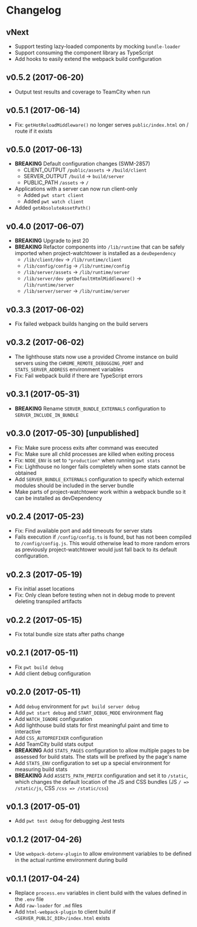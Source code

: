 # Changelog

## vNext

* Support testing lazy-loaded components by mocking `bundle-loader`
* Support consuming the component library as TypeScript
* Add hooks to easily extend the webpack build configuration

## v0.5.2 (2017-06-20)

* Output test results and coverage to TeamCity when run

## v0.5.1 (2017-06-14)

* Fix: `getHotReloadMiddleware()` no longer serves `public/index.html` on / route if it exists

## v0.5.0 (2017-06-13)

* **BREAKING** Default configuration changes (SWM-2857)
    * CLIENT_OUTPUT `/public/assets` -> `/build/client`
    * SERVER_OUTPUT `/build` -> `build/server`
    * PUBLIC_PATH `/assets` -> `/`
* Applications with a server can now run client-only
    * Added `pwt start client`
    * Added `pwt watch client`
* Added `getAbsoluteAssetPath()`

## v0.4.0 (2017-06-07)

* **BREAKING** Upgrade to jest 20
* **BREAKING** Refactor components into `/lib/runtime` that can be safely imported when project-watchtower is installed as a `devDependency`
    * `/lib/client/dev` -> `/lib/runtime/client`
    * `/lib/config/config` -> `/lib/runtime/config`
    * `/lib/server/assets` -> `/lib/runtime/server`
    * `/lib/server/dev getDefaultHtmlMiddleware()` -> `/lib/runtime/server`
    * `/lib/server/server` -> `/lib/runtime/server`

## v0.3.3 (2017-06-02)

* Fix failed webpack builds hanging on the build servers

## v0.3.2 (2017-06-02)

* The lighthouse stats now use a provided Chrome instance on build servers using the `CHROME_REMOTE_DEBUGGING_PORT` and `STATS_SERVER_ADDRESS` environment variables
* Fix: Fail webpack build if there are TypeScript errors

## v0.3.1 (2017-05-31)

* **BREAKING** Rename `SERVER_BUNDLE_EXTERNALS` configuration to `SERVER_INCLUDE_IN_BUNDLE`

## v0.3.0 (2017-05-30) [unpublished]

* Fix: Make sure process exits after command was executed
* Fix: Make sure all child processes are killed when exiting process
* Fix: `NODE_ENV` is set to `"production"` when running `pwt stats`
* Fix: Lighthouse no longer fails completely when some stats cannot be obtained
* Add `SERVER_BUNDLE_EXTERNALS` configuration to specify which external modules should be included in the server bundle
* Make parts of project-watchtower work within a webpack bundle so it can be installed as devDependency

## v0.2.4 (2017-05-23)

* Fix: Find available port and add timeouts for server stats
* Fails execution if `/config/config.ts` is found, but has not been compiled to `/config/config.js`. This would otherwise lead to more random errors as previously project-watchtower would just fall back to its default configuration.

## v0.2.3 (2017-05-19)

* Fix initial asset locations
* Fix: Only clean before testing when not in debug mode to prevent deleting transpiled artifacts

## v0.2.2 (2017-05-15)

* Fix total bundle size stats after paths change

## v0.2.1 (2017-05-11)

* Fix `pwt build debug`
* Add client debug configuration

## v0.2.0 (2017-05-11)

* Add `debug` environment for `pwt build server debug`
* Add `pwt start debug` and `START_DEBUG_MODE` environment flag
* Add `WATCH_IGNORE` configuration
* Add lighthouse build stats for first meaningful paint and time to interactive
* Add `CSS_AUTOPREFIXER` configuration
* Add TeamCity build stats output
* **BREAKING** Add `STATS_PAGES` configuration to allow multiple pages to be assessed for build stats. The stats will be prefixed by the page's name
* Add `STATS_ENV` configuration to set up a special environment for measuring build stats
* **BREAKING** Add `ASSETS_PATH_PREFIX` configuration and set it to `/static`, which changes the default location of the JS and CSS bundles (JS `/ => /static/js`, CSS `/css => /static/css`)

## v0.1.3 (2017-05-01)

* Add `pwt test debug` for debugging Jest tests

## v0.1.2 (2017-04-26)

* Use `webpack-dotenv-plugin` to allow environment variables to be defined in the actual runtime environment during build

## v0.1.1 (2017-04-24)

* Replace `process.env` variables in client build with the values defined in the `.env` file
* Add `raw-loader` for `.md` files
* Add `html-webpack-plugin` to client build if `<SERVER_PUBLIC_DIR>/index.html` exists
